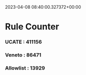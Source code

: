 2023-04-08 08:40:00.327372+00:00
# Rule Counter 
 ### UCATE : 411156

 ### Veneto : 86471

 ### Allowlist : 13929